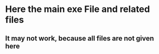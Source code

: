 # Here the main exe File and related files

## It may not work, because all files are not given here
